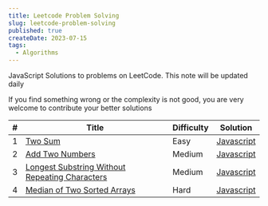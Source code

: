 ```yaml
---
title: Leetcode Problem Solving
slug: leetcode-problem-solving
published: true
createDate: 2023-07-15
tags:
  - Algorithms
---
```

JavaScript Solutions to problems on LeetCode. This note will be updated daily

If you find something wrong or the complexity is not good, you are very welcome to contribute your better solutions

| **#** | **Title**                                                                                                                       | **Difficulty** | **Solution**                                                                                                                     |
| ----- | ------------------------------------------------------------------------------------------------------------------------------- | -------------- | -------------------------------------------------------------------------------------------------------------------------------- |
| 1     | [Two Sum](https://leetcode.com/problems/two-sum/)                                                                               | Easy           | [Javascript](https://github.com/namnh198/leetcode-problem-solving/blob/main/1-two-sum.js)                                        |
| 2     | [Add Two Numbers](https://leetcode.com/problems/add-two-numbers/)                                                               | Medium         | [Javascript](https://github.com/namnh198/leetcode-problem-solving/blob/main/2-add-two-numbers.js)                                |
| 3     | [Longest Substring Without Repeating Characters](https://leetcode.com/problems/longest-substring-without-repeating-characters/) | Medium         | [Javascript](https://github.com/namnh198/leetcode-problem-solving/blob/main/3-longest-substring-without-repeating-characters.js) |
| 4     | [Median of Two Sorted Arrays](https://leetcode.com/problems/median-of-two-sorted-arrays/)                                       | Hard           | [Javascript](https://github.com/namnh198/leetcode-problem-solving/blob/main/4-median-of-two-sorted-arrays.js)                    |
